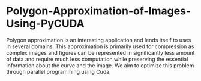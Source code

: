 # Polygon-Approximation-of-Images-Using-PyCUDA
Polygon approximation is an interesting application and lends itself to uses in several domains. This approximation is primarily used for compression as complex images and figures can be represented in significantly less amount of data and require much less computation while preserving the essential information about the curve and the image. We aim to optimize this problem through parallel programming using Cuda.
